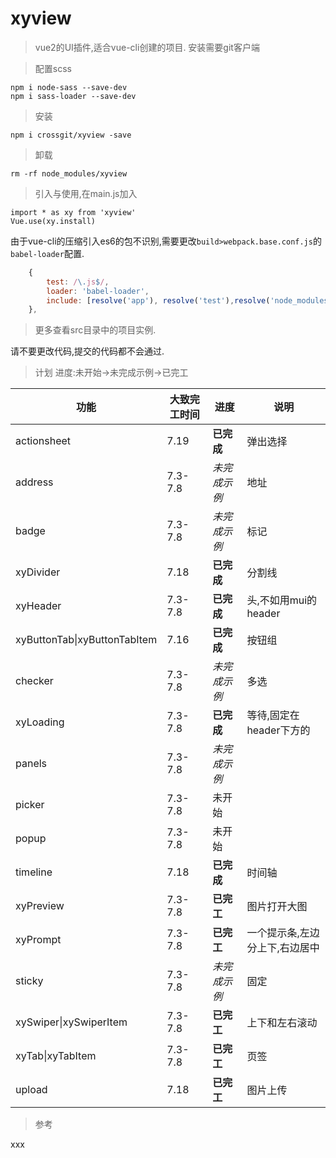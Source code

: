 # xyview

> vue2的UI插件,适合vue-cli创建的项目. 安装需要git客户端

> 配置scss

    npm i node-sass --save-dev
    npm i sass-loader --save-dev

> 安装

    npm i crossgit/xyview -save

> 卸载

    rm -rf node_modules/xyview

> 引入与使用,在main.js加入

    import * as xy from 'xyview' 
    Vue.use(xy.install)
    
由于vue-cli的压缩引入es6的包不识别,需要更改`build>webpack.base.conf.js`的 `babel-loader`配置.

``` javascript
    {
        test: /\.js$/,
        loader: 'babel-loader',
        include: [resolve('app'), resolve('test'),resolve('node_modules/xyview')]
    },
```
 > 更多查看src目录中的项目实例.
 
 请不要更改代码,提交的代码都不会通过.

 > 计划 进度:未开始->未完成示例->已完工

功能|大致完工时间|进度|说明
----|----|----|----
actionsheet|7.19|**已完成**|弹出选择
address|7.3-7.8|*未完成示例*|地址
badge|7.3-7.8|*未完成示例*|标记 
xyDivider|7.18|**已完成**|分割线
xyHeader|7.3-7.8|**已完成**|头,不如用mui的header
xyButtonTab\|xyButtonTabItem|7.16|**已完成**|按钮组
checker|7.3-7.8|*未完成示例*|多选
xyLoading|7.3-7.8|**已完成**|等待,固定在header下方的
panels|7.3-7.8|*未完成示例*
picker|7.3-7.8|未开始
popup|7.3-7.8|未开始
timeline|7.18|**已完成**|时间轴
xyPreview|7.3-7.8|**已完工**|图片打开大图
xyPrompt|7.3-7.8|**已完工**|一个提示条,左边分上下,右边居中
sticky|7.3-7.8|*未完成示例*|固定
xySwiper\|xySwiperItem|7.3-7.8|**已完工**|上下和左右滚动
xyTab\|xyTabItem|7.3-7.8|**已完工**|页签
upload|7.18|**已完工**|图片上传


> 参考
 
xxx